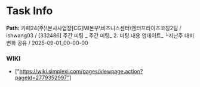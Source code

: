 # Task Info

**Path:** 카페24(주)\본사사업장\[CG]MI본부\비즈니스센터\엔터프라이즈코칭2팀 / ishwang03 / [332486] 주간 미팅 _ 주간 미팅_ 2. 미팅 내용 업데이트_ └지난주 대비 변화 공유 / 2025-09-01_00-00-00

### WIKI
- ["https://wiki.simplexi.com/pages/viewpage.action?pageId=2779352997"]

